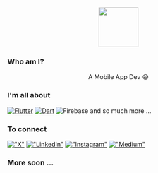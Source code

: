 <div align="center">
 <img src="https://media.giphy.com/media/v1.Y2lkPTc5MGI3NjExcjM1OXYwcW92dWF2eWY2ZmVteTRwZnRudjd0ejlrYXpxbzY4YWV0diZlcD12MV9pbnRlcm5hbF9naWZfYnlfaWQmY3Q9cw/gUNA7QH4AeLde/giphy.gif" height="90">
</div> 

<h3>Who am I?</h3>
<div align="center">
A Mobile App Dev 😅
</div> 


<h3>I'm all about</h3>

[![Flutter](https://img.shields.io/badge/Flutter-02569B?style=for-the-badge&logo=flutter&logoColor=white)]()
[![Dart](https://img.shields.io/badge/Dart-0175C2?style=for-the-badge&logo=dart&logoColor=white)]()
![Firebase](https://img.shields.io/badge/firebase-%23039BE5.svg?style=for-the-badge&logo=firebase)
and so much more ...


<h3>To connect</h3>

[!["X"](https://img.shields.io/twitter/follow/pr_Mais?label=I'm%20on%20X)](https://twitter.com/mohamedaminehn)
[!["LinkedIn"](https://img.shields.io/badge/LinkedIn-blue?style=flat&logo=linkedin&labelColor=blue)](https://www.linkedin.com/in/mohamedaminehnioua/)
[!["Instagram"](https://img.shields.io/badge/Instagram-12100E?style=flat&logo=instagram&logoColor=white)](https://www.instagram.com/mohamedamine.hn/)
[!["Medium"](https://img.shields.io/badge/Medium-12100E?style=flat&logo=medium&logoColor=white)](https://medium.com/@mohamedaminehnioua)

<h3>More soon ...</h3>
